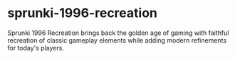 # sprunki-1996-recreation
Sprunki 1996 Recreation brings back the golden age of gaming with faithful recreation of classic gameplay elements while adding modern refinements for today's players.
